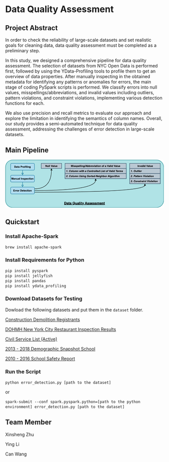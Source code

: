 # Data Quality Assessment

## Project Abstract

In order to check the reliability of large-scale datasets and set realistic goals for cleaning data, data quality assessment must be completed as a preliminary step.

In this study, we designed a comprehensive pipeline for data quality assessment. The selection of datasets from NYC Open Data is performed first, followed by using the YData-Profiling tools to profile them to get an overview of data properties. After manually inspecting in the obtained metadata for identifying any patterns or anomalies for errors, the main stage of coding PySpark scripts is performed. We classify errors into null values, misspellings/abbreviations, and invalid values including outliers, pattern violations, and constraint violations, implementing various detection functions for each.

We also use precision and recall metrics to evaluate our approach and explore the limitation in identifying the semantics of column names. Overall, our study provides a semi-automated technique for data quality assessment, addressing the challenges of error detection in large-scale datasets.

## Main Pipeline

![Pipeline](/img/flowchart.drawio.png)

## Quickstart

### Install Apache-Spark

```shell
brew install apache-spark
```

### Install Requirements for Python

```shell
pip install pyspark
pip install jellyfish
pip install pandas
pip install ydata_profiling
```

### Download Datasets for Testing

Dowload the following datasets and put them in the `dataset` folder.

[Construction Demolition Registrants](https://data.cityofnewyork.us/City-Government/Construction-Demolition-Registrants/cspg-yi7g)

[DOHMH New York City Restaurant Inspection Results](https://data.cityofnewyork.us/Health/DOHMH-New-York-City-Restaurant-Inspection-Results/43nn-pn8j)

[Civil Service List (Active)](https://data.cityofnewyork.us/City-Government/Civil-Service-List-Active-/vx8i-nprf)

[2013 - 2018 Demographic Snapshot School](https://data.cityofnewyork.us/Education/2013-2018-Demographic-Snapshot-School/s52a-8aq6)

[2010 - 2016 School Safety Report](https://data.cityofnewyork.us/Education/2010-2016-School-Safety-Report/qybk-bjjc)

### Run the Script

```shell
python error_detection.py [path to the dataset]
```

or

```shell
spark-submit --conf spark.pyspark.python=[path to the python environment] error_detection.py [path to the dataset]
```

## Team Member

Xinsheng Zhu

Ying Li

Can Wang
